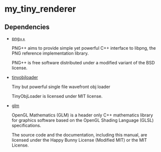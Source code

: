 # my_tiny_renderer

## Dependencies

- [png++](https://www.nongnu.org/pngpp/)

  PNG++ aims to provide simple yet powerful C++ interface to libpng, the PNG reference implementation library.

  PNG++ is free software distributed under a modified variant of the BSD license.

- [tinyobjloader](https://github.com/syoyo/tinyobjloader)

  Tiny but powerful single file wavefront obj loader

  TinyObjLoader is licensed under MIT license.

- [glm](https://glm.g-truc.net)

  OpenGL Mathematics (GLM) is a header only C++ mathematics library for graphics software based on the OpenGL Shading Language (GLSL) specifications.

  The source code and the documentation, including this manual, are licensed under the Happy Bunny License (Modified MIT) or the MIT License.